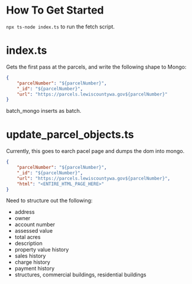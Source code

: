# How To Get Started

`npx ts-node index.ts` to run the fetch script.

# index.ts

Gets the first pass at the parcels, and write the following shape to Mongo:

```json
{
    "parcelNumber": "${parcelNumber}",
    "_id": "${parcelNumber}",
    "url": "https://parcels.lewiscountywa.gov${parcelNumber}"
}
```

batch_mongo inserts as batch.

# update_parcel_objects.ts

Currently, this goes to earch pacel page and dumps the dom into mongo.

```json
{
    "parcelNumber": "${parcelNumber}",
    "_id": "${parcelNumber}",
    "url": "https://parcels.lewiscountywa.gov${parcelNumber}",
    "html": "<ENTIRE_HTML_PAGE_HERE>"
}
```

Need to structure out the following:

- address
- owner
- account number
- assessed value
- total acres
- description
- property value history
- sales history
- charge history
- payment history
- structures, commercial buildings, residential buildings